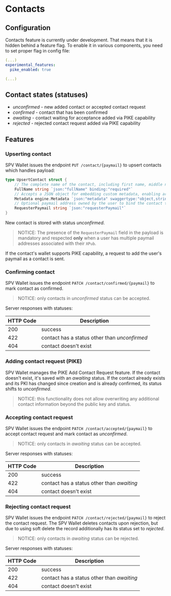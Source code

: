 # Contacts

## Configuration

Contacts feature is currently under development. That means that it is hidden behind a feature flag. To enable it in various components, you need to set proper flag in config file: 

```yaml
(...)
experimental_features:
  pike_enabled: true

(...)
```

## Contact states (statuses)

* *unconfirmed* - new added contact or accepted contact request
* *confirmed* - contact that has been confirmed
* *awaiting* - contact waiting for acceptance added via PIKE capability
* *rejected* - rejected contact request added via PIKE capability

## Features

### Upserting contact

SPV Wallet issues the endpoint `PUT /contact/{paymail}` to upsert contacts which handles payload:
```go
type UpsertContact struct {
	// The complete name of the contact, including first name, middle name (if applicable), and last name.
	FullName string `json:"fullName" binding:"required"`
	// Accepts a JSON object for embedding custom metadata, enabling arbitrary additional information to be associated with the resource
	Metadata engine.Metadata `json:"metadata" swaggertype:"object,string" example:"key:value,key2:value2"`
	// Optional paymail address owned by the user to bind the contact to. It is required in case if user has multiple paymail addresses
	RequesterPaymail string `json:"requesterPaymail"`
}
```

New contact is stored with status *unconfirmed*. 

>NOTICE: The presence of the `RequesterPaymail` field in the payload is mandatory and respected **only** when a user has multiple paymail addresses associated with their `XPub`.

If the contact's wallet supports PIKE capability, a request to add the user's paymail as a contact is sent.

### Confirming contact

SPV Wallet issues the endpoint `PATCH /contact/confirmed/{paymail}` to mark contact as confirmed.

>NOTICE: only contacts in *unconfirmed* status can be accepted.

Server responses with statuses:

| HTTP Code | Description |
|-----------|-------------|
| 200 | success |
| 422 | contact has a status other than *unconfirmed* |
| 404 | contact doesn't exist |

### Adding contact request (PIKE)

SPV Wallet manages the PIKE Add Contact Request feature. If the contact doesn't exist, it's saved with an *awaiting* status. If the contact already exists and its PKI has changed since creation and is already confirmed, its status shifts to *unconfirmed*.

>NOTICE: this functionality does not allow overwriting any additional contact information beyond the public key and status.

### Accepting contact request

SPV Wallet issues the endpoint `PATCH /contact/accepted/{paymail}` to accept contact request and mark contact as *unconfirmed*.

>NOTICE: only contacts in *awaiting* status can be accepted.

Server responses with statuses:

| HTTP Code | Description |
|-----------|-------------|
| 200 | success |
| 422 | contact has a status other than *awaiting* |
| 404 | contact doesn't exist |

### Rejecting contact request

SPV Wallet issues the endpoint `PATCH /contact/rejected/{paymail}` to reject the contact request. The SPV Wallet deletes contacts upon rejection, but due to using soft delete the record additionally has its status set to *rejected*.

>NOTICE: only contacts in *awaiting* status can be rejected.

Server responses with statuses:

| HTTP Code | Description |
|-----------|-------------|
| 200 | success |
| 422 | contact has a status other than *awaiting* |
| 404 | contact doesn't exist |
